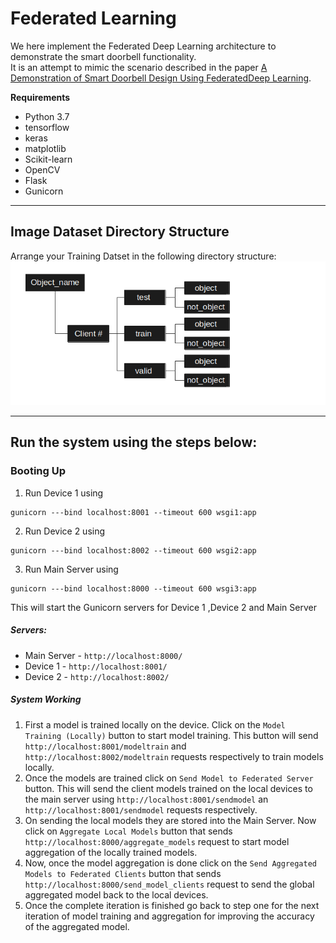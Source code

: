 # Federated Learning
We here implement the Federated Deep Learning architecture to demonstrate the smart doorbell functionality.  
   It is an attempt to mimic the scenario described in the paper [A Demonstration of Smart Doorbell Design Using FederatedDeep Learning](https://arxiv.org/pdf/2010.09687.pdf).  
   
   **Requirements**
   * Python 3.7
   * tensorflow
   * keras
   * matplotlib
   * Scikit-learn
   * OpenCV
   * Flask
   * Gunicorn
   
   ***
   
   ## Image Dataset Directory Structure  
   Arrange your Training Datset in the following directory structure:  
   ![Dataset directory structure](https://github.com/ResearchTrio/federatedlearning/blob/main/dataset_directory1.png)  
   ***
   
   ## Run the system using the steps below:  
   ### Booting Up
   1. Run Device 1 using
   ```
   gunicorn ---bind localhost:8001 --timeout 600 wsgi1:app
   ```
   2. Run Device 2 using
   ```
   gunicorn ---bind localhost:8002 --timeout 600 wsgi2:app
   ```
   3. Run Main Server using
   ```
   gunicorn ---bind localhost:8000 --timeout 600 wsgi3:app
   ```
   This will start the Gunicorn servers for Device 1 ,Device 2 and Main Server
   
   ##### Servers:
   * Main Server - ```http://localhost:8000/```
   * Device 1 - ```http://localhost:8001/```
   * Device 2 - ```http://localhost:8002/```
   
   ##### System Working
   1. First a model is trained locally on the device. Click on the ```Model Training (Locally)``` button to start model training. This button will send ```http://localhost:8001/modeltrain``` and ```http://localhost:8002/modeltrain``` requests respectively to train models locally.  
   2. Once the models are trained click on ```Send Model to Federated Server``` button. This will send the client models trained on the local devices to the main server using ```http://localhost:8001/sendmodel``` an ```http://localhost:8001/sendmodel``` requests respectively.  
   3. On sending the local models they are stored into the Main Server. Now click on ```Aggregate Local Models``` button that sends ```http://localhost:8000/aggregate_models``` request to start model aggregation of the locally trained models.  
   4. Now, once the model aggregation is done click on the ```Send Aggregated Models to Federated Clients``` button that sends ```http://localhost:8000/send_model_clients``` request to send the global aggregated model back to the local devices.  
   5. Once the complete iteration is finished go back to step one for the next iteration of model training and aggregation for improving the accuracy of the aggregated model.   
